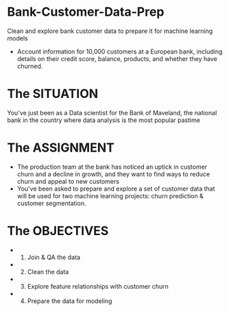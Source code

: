 # Bank-Customer-Data-Prep
Clean and explore bank customer data to prepare it for machine learning models

- Account information for 10,000 customers at a European bank, including details on their credit score, balance, products, and whether they have churned.

# The SITUATION 
 You've just  been as a Data scientist for the Bank of Maveland, the national bank in the country where data analysis is the most popular pastime

 # The ASSIGNMENT
 - The production team at the bank has noticed an uptick in customer churn and a decline in growth, and they want to find ways to reduce churn and appeal to new customers
 - You've been asked to prepare and explore a set of customer data that will be used for two machine learning projects: churn prediction & customer segmentation.

# The OBJECTIVES
 - 1. Join & QA the data
 - 2. Clean the data
 - 3. Explore feature relationships with customer churn
 - 4. Prepare the data for modeling 
